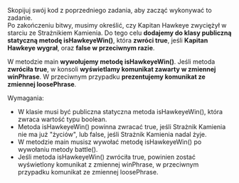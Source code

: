 Skopijuj swój kod z poprzedniego zadania, aby zacząć wykonywać to zadanie.\
Po zakończeniu bitwy, musimy określić, czy Kapitan Hawkeye zwyciężył w starciu ze Strażnikiem Kamienia.
Do tego celu **dodajemy do klasy publiczną statyczną metodę isHawkeyeWin()**, która **zwróci true**,
jeśli **Kapitan Hawkeye wygrał**, oraz **false w przeciwnym razie**.

W metodzie main **wywołujemy metodę isHawkeyeWin()**. Jeśli metoda **zwróciła true**,
w konsoli **wyświetlamy komunikat zawarty w zmiennej winPhrase**. W przeciwnym przypadku **prezentujemy komunikat
ze zmiennej loosePhrase**.

Wymagania:

- W klasie musi być publiczna statyczna metoda isHawkeyeWin(), która zwraca wartość typu boolean.
- Metoda isHawkeyeWin() powinna zwracać true, jeśli Strażnik Kamienia nie ma już "życiów", lub false,
  jeśli Strażnik Kamienia nadal żyje.
- W metodzie main musisz wywołać metodę isHawkeyeWin() po wywołaniu metody battle().
- Jeśli metoda isHawkeyeWin() zwróciła true, powinien zostać wyświetlony komunikat z zmiennej winPhrase,
  w przeciwnym przypadku komunikat ze zmiennej loosePhrase.